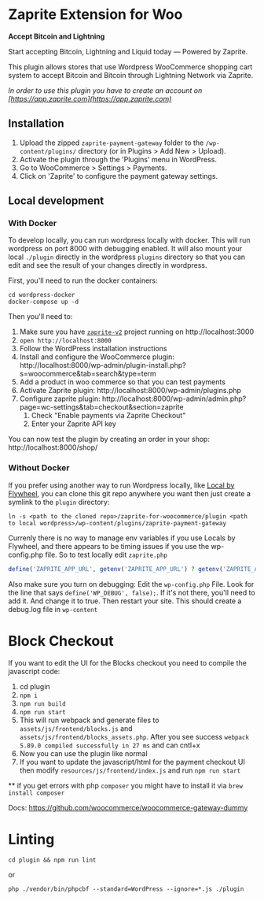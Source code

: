 # Zaprite Extension for Woo

**Accept Bitcoin and Lightning**

Start accepting Bitcoin, Lightning and Liquid today — Powered by Zaprite.

This plugin allows stores that use Wordpress WooCommerce shopping cart system to
accept Bitcoin and Bitcoin through Lightning Network via Zaprite.

_In order to use this plugin you have to create an account on
[https://app.zaprite.com](https://app.zaprite.com)_

## Installation

1. Upload the zipped `zaprite-payment-gateway` folder to the
   `/wp-content/plugins/` directory (or in Plugins > Add New > Upload).
2. Activate the plugin through the 'Plugins' menu in WordPress.
3. Go to WooCommerce > Settings > Payments.
4. Click on 'Zaprite' to configure the payment gateway settings.

## Local development

### With Docker

To develop locally, you can run wordpress locally with docker. This will run
wordpress on port 8000 with debugging enabled. It will also mount your local
`./plugin` directly in the wordpress `plugins` directory so that you can edit
and see the result of your changes directly in wordpress.

First, you'll need to run the docker containers:

```
cd wordpress-docker
docker-compose up -d
```

Then you'll need to:

1. Make sure you have [`zaprite-v2`](https://github.com/ZapriteApp/zaprite-v2)
   project running on http://localhost:3000
1. `open http://localhost:8000`
1. Follow the WordPress installation instructions
1. Install and configure the WooCommerce plugin:
   http://localhost:8000/wp-admin/plugin-install.php?s=woocommerce&tab=search&type=term
1. Add a product in woo commerce so that you can test payments
1. Activate Zaprite plugin: http://localhost:8000/wp-admin/plugins.php
1. Configure zaprite plugin:
   http://localhost:8000/wp-admin/admin.php?page=wc-settings&tab=checkout&section=zaprite
    1. Check "Enable payments via Zaprite Checkout"
    1. Enter your Zaprite API key

You can now test the plugin by creating an order in your shop:
http://localhost:8000/shop/

### Without Docker

If you prefer using another way to run Wordpress locally, like
[Local by Flywheel](https://localwp.com/), you can clone this git repo anywhere
you want then just create a symlink to the `plugin` directory:

```
ln -s <path to the cloned repo>/zaprite-for-woocommerce/plugin <path to local wordpress>/wp-content/plugins/zaprite-payment-gateway
```

Currenly there is no way to manage env variables if you use Locals by Flywheel,
and there appears to be timing issues if you use the wp-config.php file. So to
test locally edit `zaprite.php`

```php
define('ZAPRITE_APP_URL', getenv('ZAPRITE_APP_URL') ? getenv('ZAPRITE_APP_URL') : 'http://localhost:3000' );
```

Also make sure you turn on debugging: Edit the `wp-config.php` File. Look for
the line that says `define('WP_DEBUG', false);`. If it's not there, you'll need
to add it. And change it to true. Then restart your site. This should create a
debug.log file in `wp-content`

# Block Checkout

If you want to edit the UI for the Blocks checkout you need to compile the
javascript code:

1. cd plugin
2. `npm i`
3. `npm run build`
4. `npm run start`
5. This will run webpack and generate files to `assets/js/frontend/blocks.js`
   and `assets/js/frontend/blocks_assets.php`. After you see success
   `webpack 5.89.0 compiled successfully in 27 ms` and can cntl+x
6. Now you can use the plugin like normal
7. If you want to update the javascript/html for the payment checkout UI then
   modify `resources/js/frontend/index.js` and run `npm run start`

\*\* if you get errors with php `composer` you might have to install it via
`brew install composer`

Docs: https://github.com/woocommerce/woocommerce-gateway-dummy

Linting
=======
```
cd plugin && npm run lint
```
or
```
php ./vendor/bin/phpcbf --standard=WordPress --ignore=*.js ./plugin
```